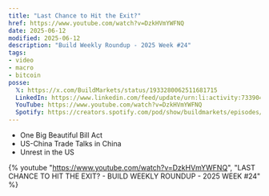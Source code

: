 ```yaml
---
title: "Last Chance to Hit the Exit?"
href: https://www.youtube.com/watch?v=DzkHVmYWFNQ
date: 2025-06-12
modified: 2025-06-12
description: "Build Weekly Roundup - 2025 Week #24"
tags:
- video
- macro
- bitcoin
posse:
  𝕏: https://x.com/BuildMarkets/status/1933280062511681715
  LinkedIn: https://www.linkedin.com/feed/update/urn:li:activity:7339045809440571392/
  YouTube: https://www.youtube.com/watch?v=DzkHVmYWFNQ
  Spotify: https://creators.spotify.com/pod/show/buildmarkets/episodes/LAST-CHANCE-TO-HIT-THE-EXIT----BUILD-WEEKLY-ROUNDUP---2025-WEEK-24-e345pap
---
```


- One Big Beautiful Bill Act
- US-China Trade Talks in China
- Unrest in the US

{% youtube "https://www.youtube.com/watch?v=DzkHVmYWFNQ", "LAST CHANCE TO HIT THE EXIT? - BUILD WEEKLY ROUNDUP - 2025 WEEK #24" %}
